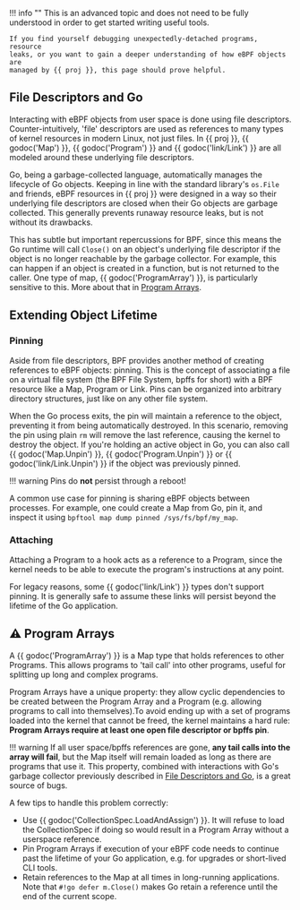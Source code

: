 !!! info ""
    This is an advanced topic and does not need to be fully understood in order
    to get started writing useful tools.

    If you find yourself debugging unexpectedly-detached programs, resource
    leaks, or you want to gain a deeper understanding of how eBPF objects are
    managed by {{ proj }}, this page should prove helpful.

## File Descriptors and Go

Interacting with eBPF objects from user space is done using file descriptors.
Counter-intuitively, 'file' descriptors are used as references to many types of
kernel resources in modern Linux, not just files. In {{ proj }}, {{ godoc('Map')
}}, {{ godoc('Program') }} and {{ godoc('link/Link') }} are all modeled around
these underlying file descriptors.

Go, being a garbage-collected language, automatically manages the lifecycle of
Go objects. Keeping in line with the standard library's `os.File` and friends,
eBPF resources in {{ proj }} were designed in a way so their underlying file
descriptors are closed when their Go objects are garbage collected. This
generally prevents runaway resource leaks, but is not without its drawbacks.

This has subtle but important repercussions for BPF, since this means the Go
runtime will call `Close()` on an object's underlying file descriptor if the
object is no longer reachable by the garbage collector. For example, this can
happen if an object is created in a function, but is not returned to the caller.
One type of map, {{ godoc('ProgramArray') }}, is particularly sensitive to this.
More about that in [Program Arrays](#program-arrays).

## Extending Object Lifetime

### Pinning

Aside from file descriptors, BPF provides another method of creating references
to eBPF objects: pinning. This is the concept of associating a file on a virtual
file system (the BPF File System, bpffs for short) with a BPF resource like a
Map, Program or Link. Pins can be organized into arbitrary directory structures,
just like on any other file system.

When the Go process exits, the pin will maintain a reference to the object,
preventing it from being automatically destroyed. In this scenario, removing the
pin using plain `rm` will remove the last reference, causing the kernel to
destroy the object. If you're holding an active object in Go, you can also call
{{ godoc('Map.Unpin') }}, {{ godoc('Program.Unpin') }} or {{
godoc('link/Link.Unpin') }} if the object was previously pinned.

!!! warning
    Pins do **not** persist through a reboot!

A common use case for pinning is sharing eBPF objects between processes. For
example, one could create a Map from Go, pin it, and inspect it using `bpftool
map dump pinned /sys/fs/bpf/my_map`.

### Attaching

Attaching a Program to a hook acts as a reference to a Program, since the kernel
needs to be able to execute the program's instructions at any point.

For legacy reasons, some {{ godoc('link/Link') }} types don't support pinning.
It is generally safe to assume these links will persist beyond the lifetime of
the Go application.

## :warning: Program Arrays

A {{ godoc('ProgramArray') }} is a Map type that holds references to other
Programs. This allows programs to 'tail call' into other programs, useful for
splitting up long and complex programs.

Program Arrays have a unique property: they allow cyclic dependencies to be
created between the Program Array and a Program (e.g. allowing programs to call
into themselves).To avoid ending up with a set of programs loaded into the
kernel that cannot be freed, the kernel maintains a hard rule: **Program Arrays
require at least one open file descriptor or bpffs pin**.

!!! warning
    If all user space/bpffs references are gone, **any tail calls into the array
    will fail**, but the Map itself will remain loaded as long as there are
    programs that use it. This property, combined with interactions with Go's
    garbage collector previously described in [File Descriptors and
    Go](#file-descriptors-and-go), is a great source of bugs.

A few tips to handle this problem correctly:

- Use {{ godoc('CollectionSpec.LoadAndAssign') }}. It will refuse to load the
  CollectionSpec if doing so would result in a Program Array without a userspace
  reference.
- Pin Program Arrays if execution of your eBPF code needs to continue past the
  lifetime of your Go application, e.g. for upgrades or short-lived CLI tools.
- Retain references to the Map at all times in long-running applications. Note
  that `#!go defer m.Close()` makes Go retain a reference until the end of the
  current scope.
